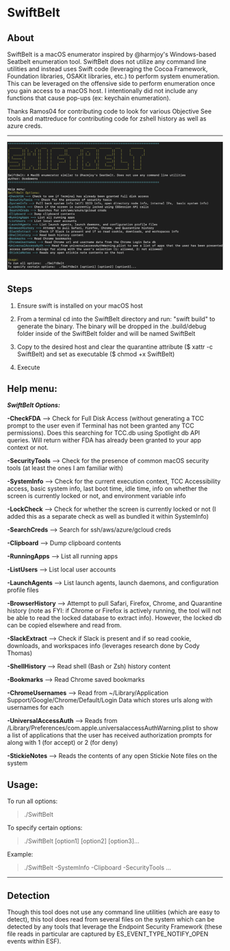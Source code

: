 # SwiftBelt

## About

SwiftBelt is a macOS enumerator inspired by @harmjoy's Windows-based Seatbelt enumeration tool. SwiftBelt does not utilize any command line utilities and instead uses Swift code (leveraging the Cocoa Framework, Foundation libraries, OSAKit libraries, etc.) to perform system enumeration. This can be leveraged on the offensive side to perform enumeration once you gain access to a macOS host. I intentionally did not include any functions that cause pop-ups (ex: keychain enumeration).

Thanks Ramos04 for contributing code to look for various Objective See tools and mattreduce for contributing code for zshell history as well as azure creds.

-----------------------

![Image](Swiftbelt-help.png)


## Steps
1. Ensure swift is installed on your macOS host 

2. From a terminal cd into the SwiftBelt directory and run: "swift build" to generate the binary. The binary will be dropped in the .build/debug folder inside of the SwiftBelt folder and will be named SwiftBelt

3. Copy to the desired host and clear the quarantine attribute ($ xattr -c SwiftBelt) and set as executable ($ chmod +x SwiftBelt)

4. Execute 

## Help menu:

***SwiftBelt Options:***

**-CheckFDA** --> Check for Full Disk Access (without generating a TCC prompt to the user even if Terminal has not been granted any TCC permissions). Does this searching for TCC.db using Spotlight db API queries. Will return wither FDA has already been granted to your app context or not.

**-SecurityTools** --> Check for the presence of common macOS security tools (at least the ones I am familiar with)

**-SystemInfo** --> Check for the current execution context, TCC Accessibility access, basic system info, last boot time, idle time, info on whether the screen is currently locked or not, and environment variable info

**-LockCheck** --> Check for whether the screen is currently locked or not (I added this as a separate check as well as bundled it within SystemInfo)

**-SearchCreds** --> Search for ssh/aws/azure/gcloud creds

**-Clipboard** --> Dump clipboard contents

**-RunningApps** --> List all running apps

**-ListUsers** --> List local user accounts

**-LaunchAgents** --> List launch agents, launch daemons, and configuration profile files

**-BrowserHistory** --> Attempt to pull Safari, Firefox, Chrome, and Quarantine history (note as FYI: if Chrome or Firefox is actively running, the tool will not be able to read the locked database to extract info). However, the locked db can be copied elsewhere and read from.

**-SlackExtract** --> Check if Slack is present and if so read cookie, downloads, and workspaces info (leverages research done by Cody Thomas)

**-ShellHistory** --> Read shell (Bash or Zsh) history content

**-Bookmarks** --> Read Chrome saved bookmarks

**-ChromeUsernames** --> Read from ~/Library/Application Support/Google/Chrome/Default/Login Data which stores urls along with usernames for each

**-UniversalAccessAuth** --> Reads from /Library/Preferences/com.apple.universalaccessAuthWarning.plist to show a list of applications that the user has received authorization prompts for along with 1 (for accept) or 2 (for deny)

**-StickieNotes** --> Reads the contents of any open Stickie Note files on the system


## Usage:

To run all options:  

> ./SwiftBelt

To specify certain options:  

> ./SwiftBelt [option1] [option2] [option3]...

Example:  

> ./SwiftBelt -SystemInfo -Clipboard -SecurityTools ...

-----------------------

## Detection

Though this tool does not use any command line utilities (which are easy to detect), this tool does read from several files on the system which can be detected by any tools that leverage the Endpoint Security Framework (these file reads in particular are captured by ES_EVENT_TYPE_NOTIFY_OPEN events within ESF).
